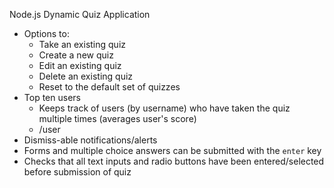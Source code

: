 Node.js Dynamic Quiz Application
* Options to:
	* Take an existing quiz
	* Create a new quiz
	* Edit an existing quiz
	* Delete an existing quiz
	* Reset to the default set of quizzes
* Top ten users
  * Keeps track of users (by username) who have taken the quiz multiple times (averages user's score)
  * /user
* Dismiss-able notifications/alerts
* Forms and multiple choice answers can be submitted with the ```enter``` key
* Checks that all text inputs and radio buttons have been entered/selected before submission of quiz
